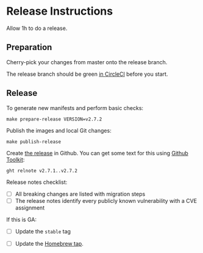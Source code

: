 # Release Instructions

Allow 1h to do a release.

## Preparation

Cherry-pick your changes from master onto the release branch.

The release branch should be green [in CircleCI](https://app.circleci.com/github/argoproj/argo/pipelines) before you start.

## Release

To generate new manifests and perform basic checks:

    make prepare-release VERSION=v2.7.2

Publish the images and local Git changes:

    make publish-release

Create [the release](https://github.com/argoproj/argo/releases) in Github. You can get some text for this using [Github Toolkit](https://github.com/alexec/github-toolkit):

    ght relnote v2.7.1..v2.7.2

Release notes checklist:

* [ ] All breaking changes are listed with migration steps
* [ ] The release notes identify every publicly known vulnerability with a CVE assignment 

If this is GA:

* [ ] Update the `stable` tag
* [ ] Update the [Homebrew tap](https://github.com/argoproj/homebrew-tap).
 
